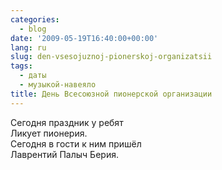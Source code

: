 ```yaml
---
categories:
  - blog
date: '2009-05-19T16:40:00+00:00'
lang: ru
slug: den-vsesojuznoj-pionerskoj-organizatsii
tags:
  - даты
  - музыкой-навеяло
title: День Всесоюзной пионерской организации
---
```




Сегодня праздник у ребят  
Ликует пионерия.  
Сегодня в гости к ним пришёл  
Лаврентий Палыч Берия.
